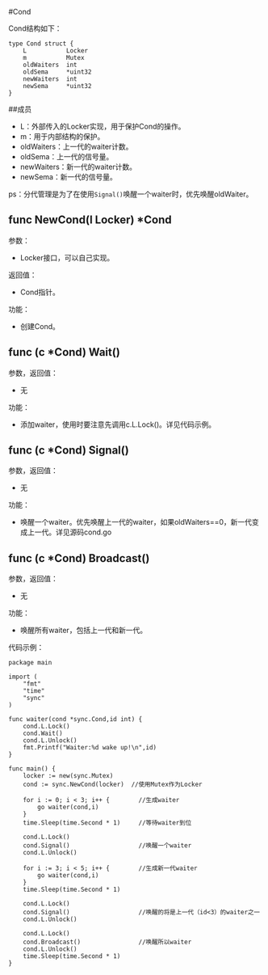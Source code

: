 #Cond

Cond结构如下：

	type Cond struct {
		L			Locker
		m			Mutex
		oldWaiters	int
		oldSema		*uint32
		newWaiters	int
		newSema		*uint32
	}
	
##成员

-	L：外部传入的Locker实现，用于保护Cond的操作。
-	m：用于内部结构的保护。
-	oldWaiters：上一代的waiter计数。
-	oldSema：上一代的信号量。
-	newWaiters：新一代的waiter计数。
-	newSema：新一代的信号量。

ps：分代管理是为了在使用`Signal()`唤醒一个waiter时，优先唤醒oldWaiter。

## func NewCond(l Locker) *Cond

参数：

-	Locker接口，可以自己实现。

返回值：

-	Cond指针。

功能：

-	创建Cond。

## func (c *Cond) Wait()

参数，返回值：

-	无

功能：

-	添加waiter，使用时要注意先调用c.L.Lock()。详见代码示例。

## func (c *Cond) Signal()

参数，返回值：

-	无

功能：

-	唤醒一个waiter。优先唤醒上一代的waiter，如果oldWaiters==0，新一代变成上一代。详见源码cond.go

## func (c *Cond) Broadcast()

参数，返回值：

-	无

功能：

-	唤醒所有waiter，包括上一代和新一代。


代码示例：


	package main

	import (
    	"fmt"
    	"time"
    	"sync"
	)

	func waiter(cond *sync.Cond,id int) {
    	cond.L.Lock()
    	cond.Wait()
    	cond.L.Unlock()
    	fmt.Printf("Waiter:%d wake up!\n",id)
	}

	func main() {
    	locker := new(sync.Mutex)
    	cond := sync.NewCond(locker)  //使用Mutex作为Locker
    
    	for i := 0; i < 3; i++ {		//生成waiter
        	go waiter(cond,i)
    	}
    	time.Sleep(time.Second * 1)		//等待waiter到位

    	cond.L.Lock()
    	cond.Signal()					//唤醒一个waiter
    	cond.L.Unlock()

    	for i := 3; i < 5; i++ {		//生成新一代waiter
        	go waiter(cond,i)
    	}
    	time.Sleep(time.Second * 1)

    	cond.L.Lock()
    	cond.Signal()					//唤醒的将是上一代（id<3）的waiter之一
    	cond.L.Unlock()

    	cond.L.Lock()
    	cond.Broadcast()				//唤醒所以waiter
    	cond.L.Unlock()
    	time.Sleep(time.Second * 1)
	}
